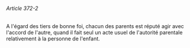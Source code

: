 ###### Article 372-2

A l'égard des tiers de bonne foi, chacun des parents est réputé agir avec l'accord de l'autre, quand il fait seul un acte usuel de l'autorité parentale relativement à la personne de l'enfant.

